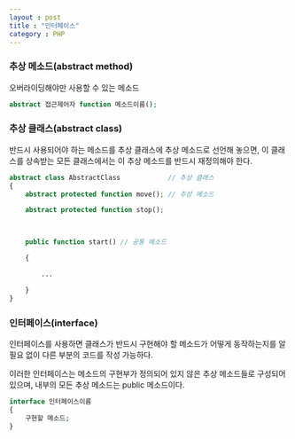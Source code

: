 ```yaml
---
layout : post
title : "인터페이스"
category : PHP
---
```

### 추상 메소드(abstract method)

오버라이딩해야만 사용할 수 있는 메소드

```php
abstract 접근제어자 function 메소드이름();
```

### 추상 클래스(abstract class)

반드시 사용되어야 하는 메소드를 추상 클래스에 추상 메소드로 선언해 놓으면, 이 클래스를 상속받는 모든 클래스에서는 이 추상 메소드를 반드시 재정의해야 한다.

```php
abstract class AbstractClass            // 추상 클래스
{
    abstract protected function move(); // 추상 메소드

    abstract protected function stop();

 

    public function start() // 공통 메소드

    {

        ...

    }
}
```

### 인터페이스(interface)

인터페이스를 사용하면 클래스가 반드시 구현해야 할 메소드가 어떻게 동작하는지를 알 필요 없이 다른 부분의 코드를 작성 가능하다.

이러한 인터페이스는 메소드의 구현부가 정의되어 있지 않은 추상 메소드들로 구성되어 있으며, 내부의 모든 추상 메소드는 public 메소드이다.

```php
interface 인터페이스이름
{
    구현할 메소드;
}
```
